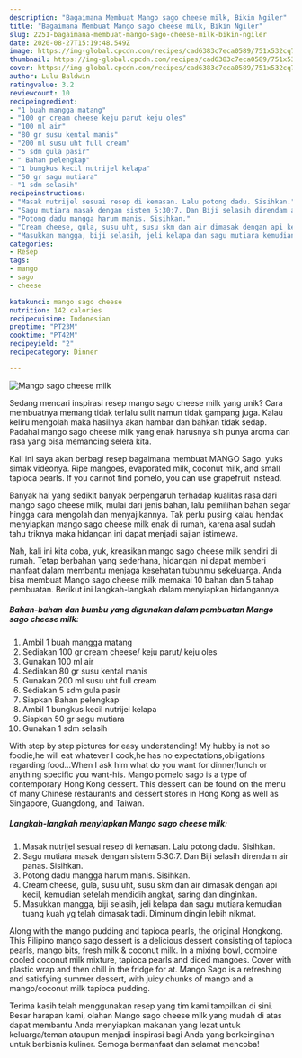 ```yaml
---
description: "Bagaimana Membuat Mango sago cheese milk, Bikin Ngiler"
title: "Bagaimana Membuat Mango sago cheese milk, Bikin Ngiler"
slug: 2251-bagaimana-membuat-mango-sago-cheese-milk-bikin-ngiler
date: 2020-08-27T15:19:48.549Z
image: https://img-global.cpcdn.com/recipes/cad6383c7eca0589/751x532cq70/mango-sago-cheese-milk-foto-resep-utama.jpg
thumbnail: https://img-global.cpcdn.com/recipes/cad6383c7eca0589/751x532cq70/mango-sago-cheese-milk-foto-resep-utama.jpg
cover: https://img-global.cpcdn.com/recipes/cad6383c7eca0589/751x532cq70/mango-sago-cheese-milk-foto-resep-utama.jpg
author: Lulu Baldwin
ratingvalue: 3.2
reviewcount: 10
recipeingredient:
- "1 buah mangga matang"
- "100 gr cream cheese keju parut keju oles"
- "100 ml air"
- "80 gr susu kental manis"
- "200 ml susu uht full cream"
- "5 sdm gula pasir"
- " Bahan pelengkap"
- "1 bungkus kecil nutrijel kelapa"
- "50 gr sagu mutiara"
- "1 sdm selasih"
recipeinstructions:
- "Masak nutrijel sesuai resep di kemasan. Lalu potong dadu. Sisihkan."
- "Sagu mutiara masak dengan sistem 5:30:7. Dan Biji selasih direndam air panas. Sisihkan."
- "Potong dadu mangga harum manis. Sisihkan."
- "Cream cheese, gula, susu uht, susu skm dan air dimasak dengan api kecil, kemudian setelah mendidih angkat, saring dan dinginkan."
- "Masukkan mangga, biji selasih, jeli kelapa dan sagu mutiara kemudian tuang kuah yg telah dimasak tadi. Diminum dingin lebih nikmat."
categories:
- Resep
tags:
- mango
- sago
- cheese

katakunci: mango sago cheese 
nutrition: 142 calories
recipecuisine: Indonesian
preptime: "PT23M"
cooktime: "PT42M"
recipeyield: "2"
recipecategory: Dinner

---
```



![Mango sago cheese milk](https://img-global.cpcdn.com/recipes/cad6383c7eca0589/751x532cq70/mango-sago-cheese-milk-foto-resep-utama.jpg)

Sedang mencari inspirasi resep mango sago cheese milk yang unik? Cara membuatnya memang tidak terlalu sulit namun tidak gampang juga. Kalau keliru mengolah maka hasilnya akan hambar dan bahkan tidak sedap. Padahal mango sago cheese milk yang enak harusnya sih punya aroma dan rasa yang bisa memancing selera kita.

Kali ini saya akan berbagi resep bagaimana membuat MANGO Sago. yuks simak videonya. Ripe mangoes, evaporated milk, coconut milk, and small tapioca pearls. If you cannot find pomelo, you can use grapefruit instead.

Banyak hal yang sedikit banyak berpengaruh terhadap kualitas rasa dari mango sago cheese milk, mulai dari jenis bahan, lalu pemilihan bahan segar hingga cara mengolah dan menyajikannya. Tak perlu pusing kalau hendak menyiapkan mango sago cheese milk enak di rumah, karena asal sudah tahu triknya maka hidangan ini dapat menjadi sajian istimewa.


Nah, kali ini kita coba, yuk, kreasikan mango sago cheese milk sendiri di rumah. Tetap berbahan yang sederhana, hidangan ini dapat memberi manfaat dalam membantu menjaga kesehatan tubuhmu sekeluarga. Anda bisa membuat Mango sago cheese milk memakai 10 bahan dan 5 tahap pembuatan. Berikut ini langkah-langkah dalam menyiapkan hidangannya.

<!--inarticleads1-->

##### Bahan-bahan dan bumbu yang digunakan dalam pembuatan Mango sago cheese milk:

1. Ambil 1 buah mangga matang
1. Sediakan 100 gr cream cheese/ keju parut/ keju oles
1. Gunakan 100 ml air
1. Sediakan 80 gr susu kental manis
1. Gunakan 200 ml susu uht full cream
1. Sediakan 5 sdm gula pasir
1. Siapkan  Bahan pelengkap
1. Ambil 1 bungkus kecil nutrijel kelapa
1. Siapkan 50 gr sagu mutiara
1. Gunakan 1 sdm selasih


With step by step pictures for easy understanding! My hubby is not so foodie,he will eat whatever I cook,he has no expectations,obligations regarding food…When I ask him what do you want for dinner/lunch or anything specific you want-his. Mango pomelo sago is a type of contemporary Hong Kong dessert. This dessert can be found on the menu of many Chinese restaurants and dessert stores in Hong Kong as well as Singapore, Guangdong, and Taiwan. 

<!--inarticleads2-->

##### Langkah-langkah menyiapkan Mango sago cheese milk:

1. Masak nutrijel sesuai resep di kemasan. Lalu potong dadu. Sisihkan.
1. Sagu mutiara masak dengan sistem 5:30:7. Dan Biji selasih direndam air panas. Sisihkan.
1. Potong dadu mangga harum manis. Sisihkan.
1. Cream cheese, gula, susu uht, susu skm dan air dimasak dengan api kecil, kemudian setelah mendidih angkat, saring dan dinginkan.
1. Masukkan mangga, biji selasih, jeli kelapa dan sagu mutiara kemudian tuang kuah yg telah dimasak tadi. Diminum dingin lebih nikmat.


Along with the mango pudding and tapioca pearls, the original Hongkong. This Filipino mango sago dessert is a delicious dessert consisting of tapioca pearls, mango bits, fresh milk &amp; coconut milk. In a mixing bowl, combine cooled coconut milk mixture, tapioca pearls and diced mangoes. Cover with plastic wrap and then chill in the fridge for at. Mango Sago is a refreshing and satisfying summer dessert, with juicy chunks of mango and a mango/coconut milk tapioca pudding. 

Terima kasih telah menggunakan resep yang tim kami tampilkan di sini. Besar harapan kami, olahan Mango sago cheese milk yang mudah di atas dapat membantu Anda menyiapkan makanan yang lezat untuk keluarga/teman ataupun menjadi inspirasi bagi Anda yang berkeinginan untuk berbisnis kuliner. Semoga bermanfaat dan selamat mencoba!
